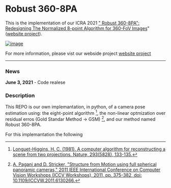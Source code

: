 # Robust 360-8PA

This is the implementation of our ICRA 2021 ["
Robust 360-8PA": Redesigning The Normalized 8-point Algorithm
for 360-FoV Images](https://arxiv.org/abs/2104.10900)" ([website project](https://enriquesolarte.github.io/robust_360_8pa/)).


[![image](https://github.com/EnriqueSolarte/EnriqueSolarte.github.io/blob/main/robust_360_8pa/assets/play_video_12_min.png)](https://drive.google.com/file/d/1qSuaWtE9uO62hN8XR8Gxa4KDCfVfeDzt/preview)


For more information, please vist our webside project [website project](https://enriquesolarte.github.io/robust_360_8pa/)

---
### News
**June 3, 2021** - Code realese 


### Description

This REPO is our own implemantation, in python, of a camera pose estimation using: the eight-point algorithm [^1], the non-linear optmization over residual erros (Gold Standar Method -> GSM) [^2], and our method named Robust 360-8PA.

For this implemantation the following 

[^1]: [Longuet-Higgins, H. C. (1981). A computer algorithm for reconstructing a scene from two projections. Nature, 293(5828), 133-135.](https://www.nature.com/articles/293133a0)

[^2]: [A. Pagani and D. Stricker, "Structure from Motion using full spherical panoramic cameras," 2011 IEEE International Conference on Computer Vision Workshops (ICCV Workshops), 2011, pp. 375-382, doi: 10.1109/ICCVW.2011.6130266.](10.1109/ICCVW.2011.6130266)
